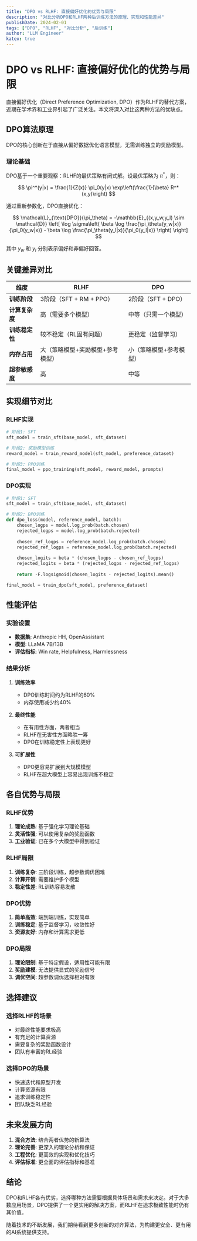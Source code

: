 ```yaml
---
title: "DPO vs RLHF: 直接偏好优化的优势与局限"
description: "对比分析DPO和RLHF两种后训练方法的原理、实现和性能差异"
publishDate: 2024-02-01
tags: ["DPO", "RLHF", "对比分析", "后训练"]
author: "LLM Engineer"
katex: true
---
```


# DPO vs RLHF: 直接偏好优化的优势与局限

直接偏好优化（Direct Preference Optimization, DPO）作为RLHF的替代方案，近期在学术界和工业界引起了广泛关注。本文将深入对比这两种方法的优缺点。

## DPO算法原理

DPO的核心创新在于直接从偏好数据优化语言模型，无需训练独立的奖励模型。

### 理论基础

DPO基于一个重要观察：RLHF的最优策略有闭式解。设最优策略为 $\pi^*$，则：

$$
\pi^*(y|x) = \frac{1}{Z(x)} \pi_0(y|x) \exp\left(\frac{1}{\beta} R^*(x,y)\right)
$$

通过重新参数化，DPO直接优化：

$$
\mathcal{L}_{\text{DPO}}(\pi_\theta) = -\mathbb{E}_{(x,y_w,y_l) \sim \mathcal{D}} \left[ \log \sigma\left( \beta \log \frac{\pi_\theta(y_w|x)}{\pi_0(y_w|x)} - \beta \log \frac{\pi_\theta(y_l|x)}{\pi_0(y_l|x)} \right) \right]
$$

其中 $y_w$ 和 $y_l$ 分别表示偏好和非偏好回答。

## 关键差异对比

| 维度 | RLHF | DPO |
|------|------|-----|
| **训练阶段** | 3阶段（SFT + RM + PPO） | 2阶段（SFT + DPO） |
| **计算复杂度** | 高（需要多个模型） | 中等（只需一个模型） |
| **训练稳定性** | 较不稳定（RL固有问题） | 更稳定（监督学习） |
| **内存占用** | 大（策略模型+奖励模型+参考模型） | 小（策略模型+参考模型） |
| **超参敏感度** | 高 | 中等 |

## 实现细节对比

### RLHF实现
```python
# 阶段1: SFT
sft_model = train_sft(base_model, sft_dataset)

# 阶段2: 奖励模型训练
reward_model = train_reward_model(sft_model, preference_dataset)

# 阶段3: PPO训练
final_model = ppo_training(sft_model, reward_model, prompts)
```

### DPO实现
```python
# 阶段1: SFT
sft_model = train_sft(base_model, sft_dataset)

# 阶段2: DPO训练
def dpo_loss(model, reference_model, batch):
    chosen_logps = model.log_prob(batch.chosen)
    rejected_logps = model.log_prob(batch.rejected)
    
    chosen_ref_logps = reference_model.log_prob(batch.chosen)
    rejected_ref_logps = reference_model.log_prob(batch.rejected)
    
    chosen_logits = beta * (chosen_logps - chosen_ref_logps)
    rejected_logits = beta * (rejected_logps - rejected_ref_logps)
    
    return -F.logsigmoid(chosen_logits - rejected_logits).mean()

final_model = train_dpo(sft_model, preference_dataset)
```

## 性能评估

### 实验设置
- **数据集**: Anthropic HH, OpenAssistant
- **模型**: LLaMA 7B/13B
- **评估指标**: Win rate, Helpfulness, Harmlessness

### 结果分析

1. **训练效率**
   - DPO训练时间约为RLHF的60%
   - 内存使用减少约40%

2. **最终性能**
   - 在有用性方面，两者相当
   - RLHF在无害性方面略胜一筹
   - DPO在训练稳定性上表现更好

3. **可扩展性**
   - DPO更容易扩展到大规模模型
   - RLHF在超大模型上容易出现训练不稳定

## 各自优势与局限

### RLHF优势
1. **理论成熟**: 基于强化学习理论基础
2. **灵活性强**: 可以使用复杂的奖励函数
3. **工业验证**: 已在多个大模型中得到验证

### RLHF局限
1. **训练复杂**: 三阶段训练，超参数调优困难
2. **计算开销**: 需要维护多个模型
3. **稳定性差**: RL训练容易发散

### DPO优势
1. **简单高效**: 端到端训练，实现简单
2. **训练稳定**: 基于监督学习，收敛性好
3. **资源友好**: 内存和计算需求更低

### DPO局限
1. **理论限制**: 基于特定假设，适用性可能有限
2. **奖励建模**: 无法提供显式的奖励信号
3. **调优空间**: 超参数调优选择相对有限

## 选择建议

### 选择RLHF的场景
- 对最终性能要求极高
- 有充足的计算资源
- 需要复杂的奖励函数设计
- 团队有丰富的RL经验

### 选择DPO的场景
- 快速迭代和原型开发
- 计算资源有限
- 追求训练稳定性
- 团队缺乏RL经验

## 未来发展方向

1. **混合方法**: 结合两者优势的新算法
2. **理论完善**: 更深入的理论分析和保证
3. **工程优化**: 更高效的实现和优化技巧
4. **评估标准**: 更全面的评估指标和基准

## 结论

DPO和RLHF各有优劣，选择哪种方法需要根据具体场景和需求来决定。对于大多数应用场景，DPO提供了一个更实用的解决方案，而RLHF在追求极致性能时仍有其价值。

随着技术的不断发展，我们期待看到更多创新的对齐算法，为构建更安全、更有用的AI系统提供支持。